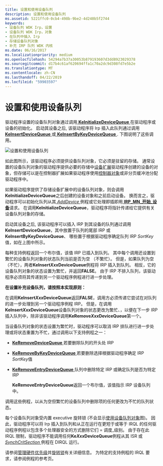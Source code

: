 ```yaml
---
title: 设置和使用设备队列
description: 设置和使用设备队列
ms.assetid: 5221ffc0-0cb4-498b-9be2-4d240b5f2744
keywords:
- 设备队列 WDK Irp，设置
- 设备队列 WDK Irp，对象
- 在队列中插入 Irp
- 存储设备队列对象
- 补充 IRP 队列 WDK 内核
ms.date: 06/16/2017
ms.localizationpriority: medium
ms.openlocfilehash: 54294a7b37a30053b879193607d3dd8923029378
ms.sourcegitcommit: d17b4c61af620694ffa1c70a2dc9d308fd7e5b2e
ms.translationtype: MT
ms.contentlocale: zh-CN
ms.lasthandoff: 04/22/2019
ms.locfileid: "59903597"
---
```

# <a name="setting-up-and-using-device-queues"></a>设置和使用设备队列





驱动程序设置的设备队列对象通过调用[ **KeInitializeDeviceQueue** ](https://msdn.microsoft.com/library/windows/hardware/ff552126)在驱动程序或设备的初始化。 启动其设备之后, 该驱动程序将 Irp 插入此队列通过调用[ **KeInsertDeviceQueue** ](https://msdn.microsoft.com/library/windows/hardware/ff552180)或[ **KeInsertByKeyDeviceQueue** ](https://msdn.microsoft.com/library/windows/hardware/ff552178). 下图说明了这些调用。

![设置和使用设备队列](images/3devqobj.png)

如此图所示，该驱动程序必须提供设备队列对象，它必须是驻留的存储。 通常设置的设备队列对象的驱动程序提供必要的存储中[设备扩展](device-extensions.md)驱动程序创建的设备的对象，但存储可以是在控制器扩展如果驱动程序使用[控制器对象](using-controller-objects.md)或非分页缓冲池分配驱动程序中。

如果驱动程序提供了存储设备扩展中的设备队列对象，则会调用**KeInitializeDeviceQueue**之后创建的设备对象和之前启动设备。 换而言之，驱动程序可以初始化队列从其[ *AddDevice* ](https://msdn.microsoft.com/library/windows/hardware/ff540521)例程或它处理即插即用[ **IRP\_MN\_开始\_设备**](https://msdn.microsoft.com/library/windows/hardware/ff551749)请求。 在调用**KeInitializeDeviceQueue**，驱动程序将指针传递给它提供有关设备队列对象的存储。

启动其设备之后, 该驱动程序可以插入 IRP 到其设备的队列通过调用**KeInsertDeviceQueue**，其中放置于队列的尾部 IRP 或**KeInsertByKeyDeviceQueue**、 哪些置于根据驱动程序确定队列 IRP *SortKey*值，如在上图中所示。

每种支持例程返回一个布尔值，该值 IRP 已插入到队列。 其中每个调用还设置到繁忙的设备队列对象的状态队列当前是否为空 （不繁忙）。 但是，如果队列为空 （不忙），两者**KeInsert*Xxx*DeviceQueue**例程将 IRP 插入到队列。 相反，它的设备队列对象的状态设置为繁忙，并返回**FALSE**。 由于 IRP 不排入队列，该驱动程序必须将其传递到另一个驱动程序例程进行进一步处理。

**在设置补充设备队列，请按照本实现原则：**

在调用**KeInsert*Xxx*DeviceQueue**返回**FALSE**，调用方必须传递它尝试在对队列的进一步处理到另一个驱动程序例程 IRP。
但是，在调用**KeInsert*Xxx*DeviceQueue**设备队列对象的状态更改为繁忙、，以便在下一步 IRP 插入队列中，除非该驱动程序调用**KeRemove*Xxx*DeviceQueue**第一个。

当设备队列对象的状态设置为繁忙时，驱动程序可以取消 IRP 排队进行进一步处理或将状态重置为不忙，通过调用以下支持例程之一：

-   [**KeRemoveDeviceQueue** ](https://msdn.microsoft.com/library/windows/hardware/ff553156)若要删除队列的开头处 IRP

-   [**KeRemoveByKeyDeviceQueue** ](https://msdn.microsoft.com/library/windows/hardware/ff553152)若要删除选择根据驱动程序确定 IRP *SortKey*值

-   [**KeRemoveEntryDeviceQueue** ](https://msdn.microsoft.com/library/windows/hardware/ff553163)队列中删除特定 IRP 或确定队列是否为特定 IRP

    **KeRemoveEntryDeviceQueue**返回一个布尔值，该值指示 IRP 设备队列中。

调用这些例程，以从为空但繁忙的设备队列中删除项的任何更改为不忙的队列状态。

每个设备队列对象受内置 executive 旋转锁 (不会显示[使用设备队列对象](#setting-up-and-using-device-queues)图)。 因此，驱动程序可以将 Irp 插入到队列和从正在运行在更短于或等于 IRQL 的任何驱动程序例程以包含多个处理器安全的方式删除它们 = 调度\_级别。 由于存在此 IRQL 限制，驱动程序不能调用任何**Ke*Xxx*DeviceQueue**例程从其 ISR 或[ *SynchCritSection* ](https://msdn.microsoft.com/library/windows/hardware/ff563928)例程在 DIRQL 运行。

请参阅[管理硬件优先级](managing-hardware-priorities.md)并[旋转锁](spin-locks.md)有关详细信息。 为特定的支持例程的 IRQL 要求，请参阅例程的参考页。

 

 




